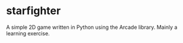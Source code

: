 # starfighter
A simple 2D game written in Python using the Arcade library. Mainly a learning exercise.
